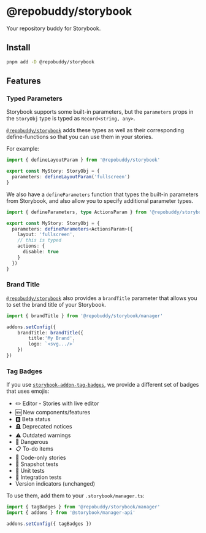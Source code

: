 # @repobuddy/storybook

Your repository buddy for Storybook.

## Install

```sh
pnpm add -D @repobuddy/storybook
```

## Features

### Typed Parameters

Storybook supports some built-in parameters,
but the `parameters` props in the `StoryObj` type is typed as `Record<string, any>`.

[`@repobuddy/storybook`][`@repobuddy/storybook`] adds these types as well as their corresponding define-functions so that you can use them in your stories.

For example:

```ts
import { defineLayoutParam } from '@repobuddy/storybook'

export const MyStory: StoryObj = {
  parameters: defineLayoutParam('fullscreen')
}
```

We also have a `defineParameters` function that types the built-in parameters from Storybook,
and also allow you to specify additional parameter types.

```ts
import { defineParameters, type ActionsParam } from '@repobuddy/storybook'

export const MyStory: StoryObj = {
  parameters: defineParameters<ActionsParam>({
    layout: 'fullscreen',
    // this is typed
    actions: {
      disable: true
    }
  })
}
```

### Brand Title

[`@repobuddy/storybook`][`@repobuddy/storybook`] also provides a `brandTitle` parameter that allows you to set the brand title of your Storybook.

```ts
import { brandTitle } from '@repobuddy/storybook/manager'

addons.setConfig({
	brandTitle: brandTitle({
		title:'My Brand',
		logo: `<svg.../>`
	})
})
```

### Tag Badges

If you use [`storybook-addon-tag-badges`][`storybook-addon-tag-badges`],
we provide a different set of badges that uses emojis:

- ✏️ Editor - Stories with live editor
- 🆕 New components/features
- 🅱️ Beta status
- 🪦 Deprecated notices
- ⚠️ Outdated warnings
- 🚨 Dangerous
- 📋 To-do items
- 📝 Code-only stories
- 📸 Snapshot tests
- 🧪 Unit tests
- 🔗 Integration tests
- Version indicators (unchanged)

To use them, add them to your `.storybook/manager.ts`:

```ts
import { tagBadges } from '@repobuddy/storybook/manager'
import { addons } from '@storybook/manager-api'

addons.setConfig({ tagBadges })
```

[`@repobuddy/storybook`]: https://github.com/repobuddy/storybook
[`storybook-addon-tag-badges`]: https://github.com/Sidnioulz/storybook-addon-tag-badges
